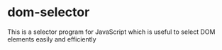 # dom-selector
This is a selector program for JavaScript which is useful to select DOM elements easily and efficiently
